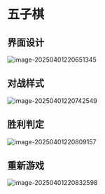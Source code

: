 # 五子棋

## 界面设计

![image-20250401220651345](https://raw.gitmirror.com/Withnoidea/PicGoDemo/blog/img/202504012206416.png)

## 对战样式

![image-20250401220742549](https://raw.gitmirror.com/Withnoidea/PicGoDemo/blog/img/202504012207613.png)

## 胜利判定

![image-20250401220809157](https://raw.gitmirror.com/Withnoidea/PicGoDemo/blog/img/202504012208211.png)

## 重新游戏

![image-20250401220832598](https://raw.gitmirror.com/Withnoidea/PicGoDemo/blog/img/202504012208649.png)
